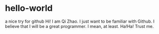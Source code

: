 # hello-world
a nice try for github
Hi! I am Qi Zhao. I just want to be familiar with Github.
I believe that I will be a great programmer. I mean, at least. Ha!Ha!
Trust me.